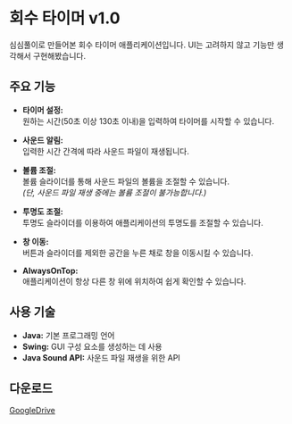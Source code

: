 # 회수 타이머 v1.0

심심풀이로 만들어본 회수 타이머 애플리케이션입니다. UI는 고려하지 않고 기능만 생각해서 구현해봤습니다.

## 주요 기능

- **타이머 설정:**  
  원하는 시간(50초 이상 130초 이내)을 입력하여 타이머를 시작할 수 있습니다.

- **사운드 알림:**  
  입력한 시간 간격에 따라 사운드 파일이 재생됩니다.

- **볼륨 조절:**  
  볼륨 슬라이더를 통해 사운드 파일의 볼륨을 조절할 수 있습니다.  
  *(단, 사운드 파일 재생 중에는 볼륨 조절이 불가능합니다.)*

- **투명도 조절:**  
  투명도 슬라이더를 이용하여 애플리케이션의 투명도를 조절할 수 있습니다.

- **창 이동:**  
  버튼과 슬라이더를 제외한 공간을 누른 채로 창을 이동시킬 수 있습니다.

- **AlwaysOnTop:**  
  애플리케이션이 항상 다른 창 위에 위치하여 쉽게 확인할 수 있습니다.

## 사용 기술

- **Java:** 기본 프로그래밍 언어
- **Swing:** GUI 구성 요소를 생성하는 데 사용
- **Java Sound API:** 사운드 파일 재생을 위한 API


## 다운로드

[GoogleDrive](https://drive.google.com/file/d/15zEDLBG8D_tHJG2LqJjlcpw4953MR03g/view?usp=sharing)
